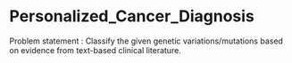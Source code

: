 # Personalized_Cancer_Diagnosis

Problem statement : 
    Classify the given genetic variations/mutations based on evidence from text-based clinical literature.
